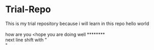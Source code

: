 # Trial-Repo
This is my trial repository because i will learn in this repo
hello world  
<br>
how are you <hope you are doing well ********
<br>
next line shift with "<br>"
